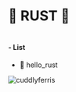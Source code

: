 # 🦀 RUST 🦀
#   
#### - List
- 🙌 hello_rust

  
![cuddlyferris](https://github.com/velyn666/Rust/assets/128464668/00419b13-ef63-4a2d-9e0e-9ee9075252d0)
